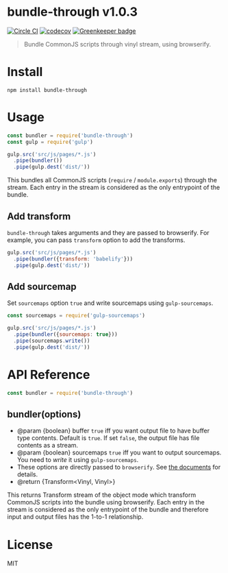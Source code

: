 # bundle-through v1.0.3

[![Circle CI](https://circleci.com/gh/kt3k/bundle-through.svg?style=svg)](https://circleci.com/gh/kt3k/bundle-through)
[![codecov](https://codecov.io/gh/kt3k/bundle-through/branch/master/graph/badge.svg)](https://codecov.io/gh/kt3k/bundle-through)
[![Greenkeeper badge](https://badges.greenkeeper.io/kt3k/bundle-through.svg)](https://greenkeeper.io/)

> Bundle CommonJS scripts through vinyl stream, using browserify.

# Install

    npm install bundle-through

# Usage

```js
const bundler = require('bundle-through')
const gulp = require('gulp')

gulp.src('src/js/pages/*.js')
  .pipe(bundler())
  .pipe(gulp.dest('dist/'))
```

This bundles all CommonJS scripts (`require` / `module.exports`) through the stream. Each entry in the stream is considered as the only entrypoint of the bundle.

## Add transform

`bundle-through` takes arguments and they are passed to browserify. For example, you can pass `transform` option to add the transforms.

```js
gulp.src('src/js/pages/*.js')
  .pipe(bundler({transform: 'babelify'}))
  .pipe(gulp.dest('dist/'))
```

## Add sourcemap

Set `sourcemaps` option `true` and write sourcemaps using `gulp-sourcemaps`.

```js
const sourcemaps = require('gulp-sourcemaps')

gulp.src('src/js/pages/*.js')
  .pipe(bundler({sourcemaps: true}))
  .pipe(sourcemaps.write())
  .pipe(gulp.dest('dist/'))
```

# API Reference

```js
const bundler = require('bundle-through')
```

## bundler(options)

- @param {boolean} buffer `true` iff you want output file to have buffer type contents. Default is `true`. If set `false`, the output file has file contents as a stream.
- @param {boolean} sourcemaps `true` iff you want to output sourcemaps. You need to *write* it using `gulp-sourcemaps`.
- These options are directly passed to `browserify`. See [the documents](https://github.com/substack/node-browserify#browserifyfiles--opts) for details.
- @return {Transform<Vinyl, Vinyl>}

This returns Transform stream of the object mode which transform CommonJS scripts into the bundle using browserify. Each entry in the stream is considered as the only entrypoint of the bundle and therefore input and output files has the 1-to-1 relationship.

# License

MIT
